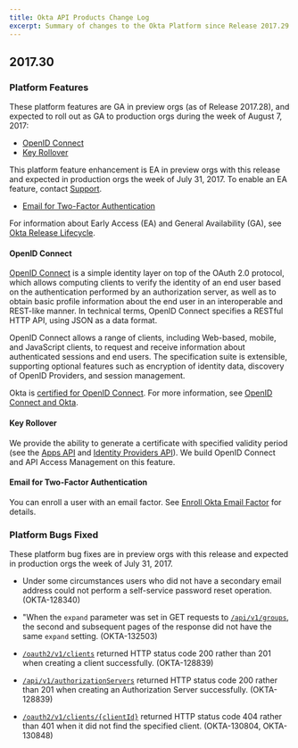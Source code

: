 ```yaml
---
title: Okta API Products Change Log
excerpt: Summary of changes to the Okta Platform since Release 2017.29
---
```


## 2017.30

### Platform Features

These platform features are GA in preview orgs (as of Release 2017.28), and expected to roll out as GA to production orgs during the week of August 7, 2017:

* [OpenID Connect](#openid-connect)
* [Key Rollover](#key-rollover)

This platform feature enhancement is EA in preview orgs with this release and expected in production orgs the week of July 31, 2017. To enable an EA feature, contact [Support](https://support.okta.com/help/open_case).

* [Email for Two-Factor Authentication](#email-for-two-factor-authentication)

For information about Early Access (EA) and General Availability (GA), see [Okta Release Lifecycle](/docs/api/getting_started/releases-at-okta).

#### OpenID Connect

[OpenID Connect](/docs/api/resources/oidc) is a simple identity layer on top of the OAuth 2.0 protocol, which allows computing clients to verify the identity of an end user based on the authentication performed by an authorization server, as well as to obtain basic profile information about the end user in an interoperable and REST-like manner. In technical terms, OpenID Connect specifies a RESTful HTTP API, using JSON as a data format.

 OpenID Connect allows a range of clients, including Web-based, mobile, and JavaScript clients, to request and receive information about authenticated sessions and end users. The specification suite is extensible, supporting optional features such as encryption of identity data, discovery of OpenID Providers, and session management.

 Okta is [certified for OpenID Connect](http://openid.net/certification/). For more information, see [OpenID Connect and Okta](/docs/api/resources/oidc).<!-- OKTA-132049  -->



#### Key Rollover

We provide the ability to generate a certificate with specified validity period (see the [Apps API](/docs/api/resources/apps) and [Identity Providers API](/docs/api/resources/idps)). We build OpenID Connect and API Access Management on this feature. <!-- OKTA-132045  -->

#### Email for Two-Factor Authentication  <!-- OKTA-134593  -->

You can enroll a user with an email factor. See [Enroll Okta Email Factor](/docs/api/resources/factors/#enroll-okta-email-factor) for details.

### Platform Bugs Fixed

These platform bug fixes are in preview orgs with this release and expected in production orgs the week of July 31, 2017.

* Under some circumstances users who did not have a secondary email address could not perform a self-service password reset operation.   (OKTA-128340)

* "When the `expand` parameter was set in GET requests to [`/api/v1/groups`](/docs/api/resources/groups/#list-groups), the second and subsequent pages of the response did not have the same `expand` setting.  (OKTA-132503)

* [`/oauth2/v1/clients`](/docs/api/resources/oauth-clients#register-new-client) returned HTTP status code 200 rather than 201 when creating a client successfully.  (OKTA-128839)

* [`/api/v1/authorizationServers`](/docs/api/resources/authorization-servers#create-authorization-server) returned HTTP status code 200 rather than 201 when creating an Authorization Server successfully.  (OKTA-128839)

* [`/oauth2/v1/clients/{clientId}`](/docs/api/resources/oauth-clients#get-oauth-client) returned HTTP status code 404 rather than 401 when it did not find the specified client.  (OKTA-130804, OKTA-130848)
